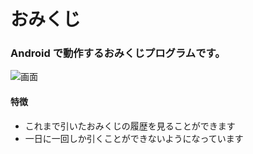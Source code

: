 # おみくじ

### Android で動作するおみくじプログラムです。

![画面](./img/main.png)

#### 特徴

* これまで引いたおみくじの履歴を見ることができます
* 一日に一回しか引くことができないようになっています
